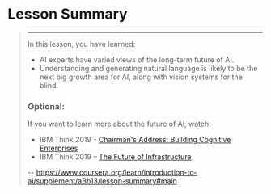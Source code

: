 # Lesson Summary
> 
> * * *
> 
> In this lesson, you have learned:
> 
> *   AI experts have varied views of the long-term future of AI.
> *   Understanding and generating natural language is likely to be the next big growth area for AI, along with vision systems for the blind.
> 
> ### Optional:
> 
> If you want to learn more about the future of AI, watch:
> 
> *   IBM Think 2019 - [Chairman's Address: Building Cognitive Enterprises](https://www.ibm.com/events/think/watch/replay/120138988/ "Chairman's Address: Building Cognitive Enterprises")
> *   IBM Think 2019 – [The Future of Infrastructure](https://www.ibm.com/events/think/watch/playlist/472902/replay/120166569/ "The Future of Infrastructure")
>
> -- https://www.coursera.org/learn/introduction-to-ai/supplement/aBb13/lesson-summary#main

